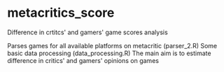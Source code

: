 # metacritics_score
Difference in crtitcs' and gamers' game scores analysis

Parses games for all available platforms on metacritic (parser_2.R)
Some basic data processing (data_processing.R)
The main aim is to estimate difference in critics' and gamers' opinions on games
